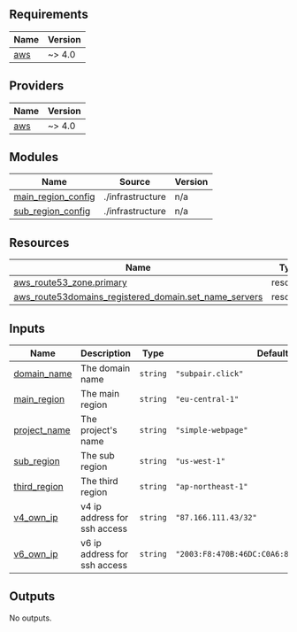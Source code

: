 <!-- BEGIN_TF_DOCS -->
## Requirements

| Name | Version |
|------|---------|
| <a name="requirement_aws"></a> [aws](#requirement\_aws) | ~> 4.0 |

## Providers

| Name | Version |
|------|---------|
| <a name="provider_aws"></a> [aws](#provider\_aws) | ~> 4.0 |

## Modules

| Name | Source | Version |
|------|--------|---------|
| <a name="module_main_region_config"></a> [main\_region\_config](#module\_main\_region\_config) | ./infrastructure | n/a |
| <a name="module_sub_region_config"></a> [sub\_region\_config](#module\_sub\_region\_config) | ./infrastructure | n/a |

## Resources

| Name | Type |
|------|------|
| [aws_route53_zone.primary](https://registry.terraform.io/providers/hashicorp/aws/latest/docs/resources/route53_zone) | resource |
| [aws_route53domains_registered_domain.set_name_servers](https://registry.terraform.io/providers/hashicorp/aws/latest/docs/resources/route53domains_registered_domain) | resource |

## Inputs

| Name | Description | Type | Default | Required |
|------|-------------|------|---------|:--------:|
| <a name="input_domain_name"></a> [domain\_name](#input\_domain\_name) | The domain name | `string` | `"subpair.click"` | no |
| <a name="input_main_region"></a> [main\_region](#input\_main\_region) | The main region | `string` | `"eu-central-1"` | no |
| <a name="input_project_name"></a> [project\_name](#input\_project\_name) | The project's name | `string` | `"simple-webpage"` | no |
| <a name="input_sub_region"></a> [sub\_region](#input\_sub\_region) | The sub region | `string` | `"us-west-1"` | no |
| <a name="input_third_region"></a> [third\_region](#input\_third\_region) | The third region | `string` | `"ap-northeast-1"` | no |
| <a name="input_v4_own_ip"></a> [v4\_own\_ip](#input\_v4\_own\_ip) | v4 ip address for ssh access | `string` | `"87.166.111.43/32"` | no |
| <a name="input_v6_own_ip"></a> [v6\_own\_ip](#input\_v6\_own\_ip) | v6 ip address for ssh access | `string` | `"2003:F8:470B:46DC:C0A6:8472:6D87:7CD7/128"` | no |

## Outputs

No outputs.
<!-- END_TF_DOCS -->